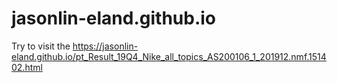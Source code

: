 # jasonlin-eland.github.io

Try to visit the https://jasonlin-eland.github.io/pt_Result_19Q4_Nike_all_topics_AS200106_1_201912.nmf.151402.html
